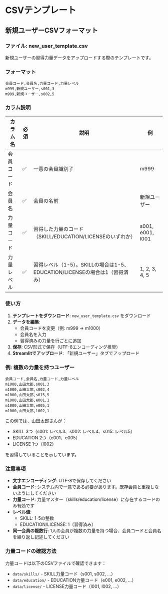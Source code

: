 # CSVテンプレート

## 新規ユーザーCSVフォーマット

### ファイル: new_user_template.csv

新規ユーザーの習得力量データをアップロードする際のテンプレートです。

### フォーマット

```csv
会員コード,会員名,力量コード,力量レベル
m999,新規ユーザー,s001,3
m999,新規ユーザー,s002,5
```

### カラム説明

| カラム名 | 必須 | 説明 | 例 |
|---------|------|------|-----|
| 会員コード | ✅ | 一意の会員識別子 | m999 |
| 会員名 | ✅ | 会員の名前 | 新規ユーザー |
| 力量コード | ✅ | 習得した力量のコード（SKILL/EDUCATION/LICENSEのいずれか） | s001, e001, l001 |
| 力量レベル | ✅ | 習得レベル（1-5）。SKILLの場合は1-5、EDUCATION/LICENSEの場合は1（習得済み） | 1, 2, 3, 4, 5 |

### 使い方

1. **テンプレートをダウンロード**: `new_user_template.csv` をダウンロード
2. **データを編集**:
   - 会員コードを変更（例: m999 → m1000）
   - 会員名を入力
   - 習得済みの力量を行ごとに追加
3. **保存**: CSV形式で保存（UTF-8エンコーディング推奨）
4. **Streamlitでアップロード**: 「新規ユーザー」タブでアップロード

### 例: 複数の力量を持つユーザー

```csv
会員コード,会員名,力量コード,力量レベル
m1000,山田太郎,s001,3
m1000,山田太郎,s002,4
m1000,山田太郎,s015,5
m1000,山田太郎,e001,1
m1000,山田太郎,e005,1
m1000,山田太郎,l002,1
```

この例では、山田太郎さんが：
- SKILL 3つ（s001: レベル3、s002: レベル4、s015: レベル5）
- EDUCATION 2つ（e001、e005）
- LICENSE 1つ（l002）

を習得していることを示しています。

### 注意事項

- **文字エンコーディング**: UTF-8で保存してください
- **会員コード**: システム内で一意である必要があります。既存会員と重複しないようにしてください
- **力量コード**: 力量マスター（skills/education/license）に存在するコードのみ有効です
- **レベル値**:
  - SKILL: 1-5の整数
  - EDUCATION/LICENSE: 1（習得済み）
- **同一会員の複数行**: 1人の会員が複数の力量を持つ場合、会員コードと会員名を繰り返し記述してください

### 力量コードの確認方法

力量コードは以下のCSVファイルで確認できます：
- `data/skills/` - SKILL力量コード（s001, s002, ...）
- `data/education/` - EDUCATION力量コード（e001, e002, ...）
- `data/license/` - LICENSE力量コード（l001, l002, ...）
